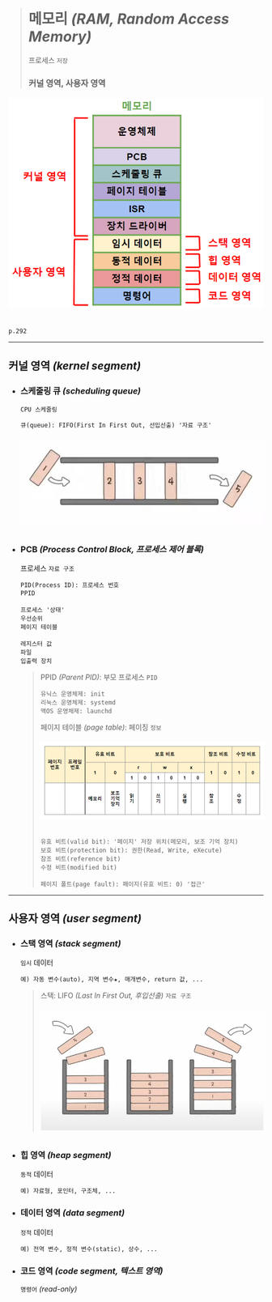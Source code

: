 ># 메모리 *(RAM, Random Access Memory)*
>프로세스 `저장`
> 
>### 커널 영역, 사용자 영역
###### <img src = 'img/메모리.png'>
```
p.292
```
---

## 커널 영역 *(kernel segment)*

+ ### 스케줄링 큐 *(scheduling queue)*
  `CPU 스케줄링`
  ```
  큐(queue): FIFO(First In First Out, 선입선출) '자료 구조'
  ```
  ###### <img src = 'img/큐.png'>

+ ### PCB *(Process Control Block, 프로세스 제어 블록)*
  프로세스 `자료 구조`
  ```angular2html
  PID(Process ID): 프로세스 번호
  PPID
  
  프로세스 '상태'
  우선순위
  페이지 테이블
  
  레지스터 값
  파일
  입출력 장치
  ```
  >PPID *(Parent PID)*: 부모 프로세스 `PID`
  >```
  >유닉스 운영체제: init
  >리눅스 운영체제: systemd
  >맥OS 운영체제: launchd
  >```
  >
  >페이지 테이블 *(page table)*: 페이징 `정보`
  >###### <img src = 'img/페이지 테이블.png'>
  >```
  >유효 비트(valid bit): '페이지' 저장 위치(메모리, 보조 기억 장치)
  >보호 비트(protection bit): 권한(Read, Write, eXecute)
  >참조 비트(reference bit)
  >수정 비트(modified bit)
  >
  >페이지 폴트(page fault): 페이지(유효 비트: 0) '접근' 
  >```

---

## 사용자 영역 *(user segment)*

+ ### 스택 영역 *(stack segment)*
  `임시` 데이터
  ```
  예) 자동 변수(auto), 지역 변수★, 매개변수, return 값, ...
  ```
  >스택: LIFO *(Last In First Out, 후입선출)* `자료 구조`
  >###### <img src = 'img/스택.png'>
  
+ ### 힙 영역 *(heap segment)*
  `동적` 데이터
  ```
  예) 자료형, 포인터, 구조체, ...
  ```
  
+ ### 데이터 영역 *(data segment)*
  `정적` 데이터
  ```
  예) 전역 변수, 정적 변수(static), 상수, ...
  ```
  
+ ### 코드 영역 *(code segment, 텍스트 영역)*
  `명령어` *(read-only)*


